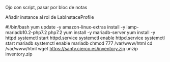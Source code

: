 Ojo con script, pasar por bloc de notas

Añadir instance al rol de LabInstaceProfile


#!/bin/bash
yum update -y
amazon-linux-extras install -y lamp-mariadb10.2-php7.2 php7.2
yum install -y mariadb-server
yum install -y httpd
systemctl start httpd.service
systemctl enable httpd.service
systemctl start mariadb
systemctl enable mariadb
chmod 777 /var/www/html
cd /var/www/html
wget https://santy.cierco.es/inventory.zip
unzip inventory.zip
